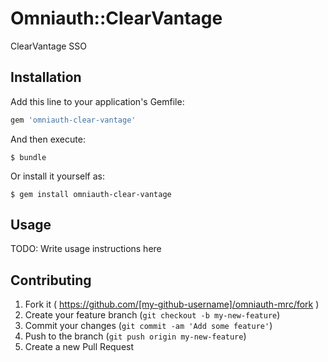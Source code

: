 # Omniauth::ClearVantage

ClearVantage SSO

## Installation

Add this line to your application's Gemfile:

```ruby
gem 'omniauth-clear-vantage'
```

And then execute:

    $ bundle

Or install it yourself as:

    $ gem install omniauth-clear-vantage

## Usage

TODO: Write usage instructions here

## Contributing

1. Fork it ( https://github.com/[my-github-username]/omniauth-mrc/fork )
2. Create your feature branch (`git checkout -b my-new-feature`)
3. Commit your changes (`git commit -am 'Add some feature'`)
4. Push to the branch (`git push origin my-new-feature`)
5. Create a new Pull Request

